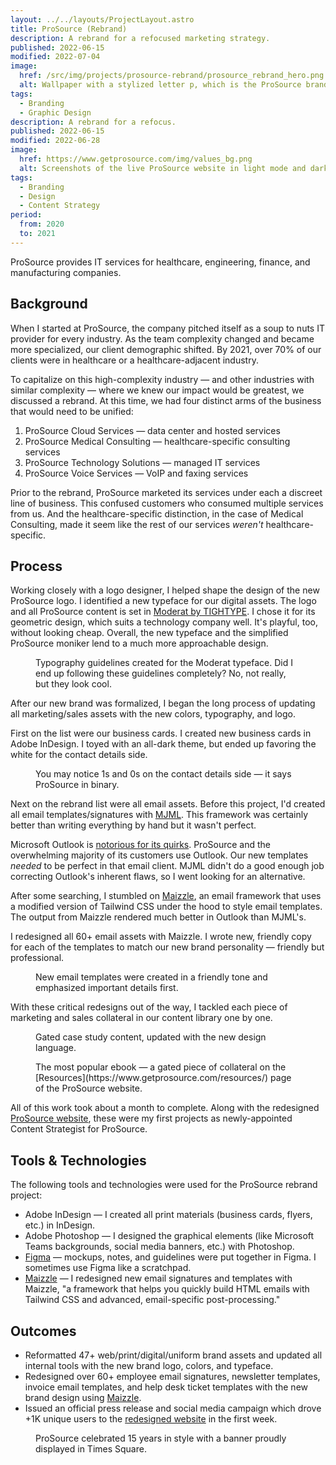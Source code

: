 ```yaml
---
layout: ../../layouts/ProjectLayout.astro
title: ProSource (Rebrand)
description: A rebrand for a refocused marketing strategy.
published: 2022-06-15
modified: 2022-07-04
image:
  href: /src/img/projects/prosource-rebrand/prosource_rebrand_hero.png
  alt: Wallpaper with a stylized letter p, which is the ProSource brandmark.
tags: 
  - Branding
  - Graphic Design
description: A rebrand for a refocus.
published: 2022-06-15
modified: 2022-06-28
image:
  href: https://www.getprosource.com/img/values_bg.png
  alt: Screenshots of the live ProSource website in light mode and dark mode color schemes.
tags: 
  - Branding
  - Design
  - Content Strategy
period:
  from: 2020
  to: 2021
---
```


ProSource provides IT services for healthcare, engineering, finance, and manufacturing companies.

## Background

When I started at ProSource, the company pitched itself as a soup to nuts IT provider for every industry. As the team complexity changed and became more specialized, our client demographic shifted. By 2021, over 70% of our clients were in healthcare or a healthcare-adjacent industry.

To capitalize on this high-complexity industry — and other industries with similar complexity — where we knew our impact would be greatest, we discussed a rebrand. At this time, we had four distinct arms of the business that would need to be unified:

1. ProSource Cloud Services &mdash; data center and hosted services
2. ProSource Medical Consulting &mdash; healthcare-specific consulting services
3. ProSource Technology Solutions &mdash; managed IT services
4. ProSource Voice Services &mdash; VoIP and faxing services

Prior to the rebrand, ProSource marketed its services under each a discreet line of business. This confused customers who consumed multiple services from us. And the healthcare-specific distinction, in the case of Medical Consulting, made it seem like the rest of our services *weren't* healthcare-specific.

## Process

Working closely with a logo designer, I helped shape the design of the new ProSource logo. I identified a new typeface for our digital assets. The logo and all ProSource content is set in [Moderat by TIGHTYPE](https://tightype.com/typefaces/moderat). I chose it for its geometric design, which suits a technology company well. It's playful, too, without looking cheap. Overall, the new typeface and the simplified ProSource moniker lend to a much more approachable design.

<Figure
  image={{
    href: "/src/img/projects/prosource-rebrand/prosource_rebrand_type.png",
    alt: "A screenshot showcasing the letters, numbers, and symbols of the Moderat typeface."
  }}
>
  Typography guidelines created for the Moderat typeface. Did I end up following these guidelines completely? No, not really, but they look cool.
</Figure>

After our new brand was formalized, I began the long process of updating all marketing/sales assets with the new colors, typography, and logo.

First on the list were our business cards. I created new business cards in Adobe InDesign. I toyed with an all-dark theme, but ended up favoring the white for the contact details side.

<Figure
  image={{
    href: "/src/img/projects/prosource-rebrand/prosource_rebrand_bizcards.png",
    alt: "New ProSource business cards mockup. The side with contact details is shown with a white background a dark gray background."
  }}
>
  You may notice 1s and 0s on the contact details side — it says ProSource in binary.
</Figure>

Next on the rebrand list were all email assets. Before this project, I'd created all email templates/signatures with [MJML](https://mjml.io/). This framework was certainly better than writing everything by hand but it wasn't perfect. 

Microsoft Outlook is [notorious for its quirks](https://www.emailonacid.com/blog/article/email-development/how-to-code-emails-for-outlook-2016/). ProSource and the overwhelming majority of its customers use Outlook. Our new templates *needed* to be perfect in that email client. MJML didn't do a good enough job correcting Outlook's inherent flaws, so I went looking for an alternative.

After some searching, I stumbled on [Maizzle](https://maizzle.com/), an email framework that uses a modified version of Tailwind CSS under the hood to style email templates. The output from Maizzle rendered much better in Outlook than MJML's.

I redesigned all 60+ email assets with Maizzle. I wrote new, friendly copy for each of the templates to match our new brand personality — friendly but professional.

<Figure
  image={{
    href: "/src/img/projects/prosource-rebrand/prosource_rebrand_email.png",
    alt: "A picture of a redesigned email help desk ticket template created with Maizzle."
  }}
>
  New email templates were created in a friendly tone and emphasized important details first.
</Figure>

With these critical redesigns out of the way, I tackled each piece of marketing and sales collateral in our content library one by one.

<Figure
  image={{
    href: "/src/img/projects/prosource-rebrand/prosource_rebrand_casestudy.png",
    alt: "A case study sample updated with the new ProSource branding."
  }}
>
  Gated case study content, updated with the new design language.
</Figure>

<Figure
  image={{
    href: "/src/img/projects/prosource-rebrand/prosource_rebrand_ebook.png",
    alt: "An ebook cover with the title: Demystifying the Cloud. What it is and why you should care."
  }}
>
  The most popular ebook &mdash; a gated piece of collateral on the [Resources](https://www.getprosource.com/resources/) page of the ProSource website.
</Figure>

All of this work took about a month to complete. Along with the redesigned [ProSource website](/work/prosource-website), these were my first projects as newly-appointed Content Strategist for ProSource.

## Tools & Technologies

The following tools and technologies were used for the ProSource rebrand project:

- Adobe InDesign — I created all print materials (business cards, flyers, etc.) in InDesign.
- Adobe Photoshop — I designed the graphical elements (like Microsoft Teams backgrounds, social media banners, etc.) with Photoshop.
- [Figma](https://www.figma.com/) — mockups, notes, and guidelines were put together in Figma. I sometimes use Figma like a scratchpad.
- [Maizzle](https://maizzle.com/) — I redesigned new email signatures and templates with Maizzle, "a framework that helps you quickly build HTML emails with
Tailwind CSS and advanced, email-specific post-processing."

## Outcomes

- Reformatted 47+ web/print/digital/uniform brand assets and updated all internal tools with the new brand logo, colors, and typeface.
- Redesigned over 60+ employee email signatures, newsletter templates, invoice email templates, and help desk ticket templates with the new brand design using [Maizzle](https://maizzle.com/).
- Issued an official press release and social media campaign which drove +1K unique users to the [redesigned website](/work/prosource-website) in the first week.

<Figure
  image={{
    href: "/src/img/projects/prosource-rebrand/prosource_rebrand_timessquare.png",
    alt: "A picture of the ProSource logo display in Times Square, New York City."
  }}
>
  ProSource celebrated 15 years in style with a banner proudly displayed in Times Square.
</Figure>
